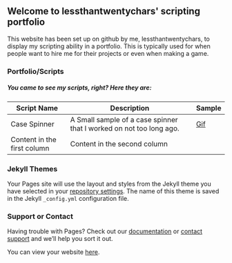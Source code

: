 ## Welcome to lessthantwentychars' scripting portfolio
This website has been set up on github by me, lessthantwentychars, to display my scripting ability in a portfolio. This is typically used for when people want to hire me for their projects or even when making a game.

### Portfolio/Scripts
##### You came to see my scripts, right? Here they are:

Script Name  | Description | Sample
------------ | ----------- | ------
Case Spinner | A Small sample of a case spinner that I worked on not too long ago. | [Gif](https://gyazo.com/07bf4f7d094753822f6728990f16fb7b)
Content in the first column | Content in the second column

### Jekyll Themes

Your Pages site will use the layout and styles from the Jekyll theme you have selected in your [repository settings](https://github.com/lessthantwentychars/scripting/settings). The name of this theme is saved in the Jekyll `_config.yml` configuration file.

### Support or Contact

Having trouble with Pages? Check out our [documentation](https://help.github.com/categories/github-pages-basics/) or [contact support](https://github.com/contact) and we’ll help you sort it out.

You can view your website [here](https://lessthantwentychars.github.io/scripting).
